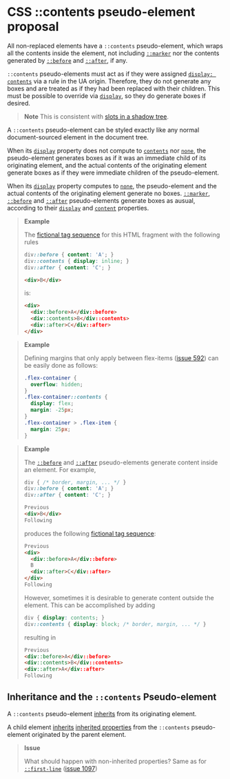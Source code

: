 # CSS ::contents pseudo-element proposal

All non-replaced elements have a `::contents` pseudo-element, which wraps all the contents inside the element, not including [`::marker`](https://drafts.csswg.org/css-pseudo-4/#marker-pseudo) nor the contents generated by [`::before`](https://www.w3.org/TR/css-pseudo-4/#selectordef-before) and [`::after`](https://www.w3.org/TR/css-pseudo-4/#selectordef-after), if any.

`::contents` pseudo-elements must act as if they were assigned [`display: contents`](https://www.w3.org/TR/css-display-3/#valdef-display-contents) via a rule in the UA origin. Therefore, they do not generate any boxes and are treated as if they had been replaced with their children. This must be possible to override via [`display`](https://www.w3.org/TR/css-display-3/#the-display-properties), so they do generate boxes if desired.

> **Note**
> This is consistent with [slots in a shadow tree](https://drafts.csswg.org/css-scoping/#slots-in-shadow-tree).

A `::contents` pseudo-element can be styled exactly like any normal document-sourced element in the document tree.

When its [`display`](https://www.w3.org/TR/css-display-3/#the-display-properties) property does not compute to [`contents`](https://www.w3.org/TR/css-display-3/#valdef-display-contents) nor [`none`](https://www.w3.org/TR/css-display-3/#valdef-display-none), the pseudo-element generates boxes as if it was an immediate child of its originating element, and the actual contents of the originating element generate boxes as if they were immediate children of the pseudo-element.

When its [`display`](https://www.w3.org/TR/css-display-3/#the-display-properties) property computes to [`none`](https://www.w3.org/TR/css-display-3/#valdef-display-none), the pseudo-element and the actual contents of the originating element generate no boxes. [`::marker`](https://drafts.csswg.org/css-pseudo-4/#marker-pseudo), [`::before`](https://www.w3.org/TR/css-pseudo-4/#selectordef-before) and [`::after`](https://www.w3.org/TR/css-pseudo-4/#selectordef-after) pseudo-elements generate boxes as ausual, according to their [`display`](https://www.w3.org/TR/css-display-3/#the-display-properties) and [`content`](https://drafts.csswg.org/css-content-3/#content-property) properties.

> **Example**
> 
> The [fictional tag sequence](https://www.w3.org/TR/css-pseudo-4/#fictional-tag-sequence) for this HTML fragment with the following rules
> 
> ```css
> div::before { content: 'A'; }
> div::contents { display: inline; }
> div::after { content: 'C'; }
> ```
> ```html
> <div>B</div>
> ```
> 
> is:
> 
> ```html
> <div>
>   <div::before>A</div::before>
>   <div::contents>B</div::contents>
>   <div::after>C</div::after>
> </div>
> ```

> **Example**
> 
> Defining margins that only apply between flex-items ([issue 592](https://github.com/w3c/csswg-drafts/issues/592)) can be easily done as follows:
> 
> ```css
> .flex-container {
>   overflow: hidden;
> }
> .flex-container::contents {
>   display: flex;
>   margin: -25px;
> }
> .flex-container > .flex-item {
>   margin: 25px;
> }
> ```

> **Example**
> 
> The [`::before`](https://www.w3.org/TR/css-pseudo-4/#selectordef-before) and [`::after`](https://www.w3.org/TR/css-pseudo-4/#selectordef-after) pseudo-elements generate content inside an element. For example,
> 
> ```css
> div { /* border, margin, ... */ }
> div::before { content: 'A'; }
> div::after { content: 'C'; }
> ```
> ```html
> Previous
> <div>B</div>
> Following
> ```
>
> produces the following [fictional tag sequence](https://www.w3.org/TR/css-pseudo-4/#fictional-tag-sequence):
> 
> ```html
> Previous
> <div>
>   <div::before>A</div::before>
>   B
>   <div::after>C</div::after>
> </div>
> Following
> ```
> 
> However, sometimes it is desirable to generate content outside the element. This can be accomplished by adding
> 
> ```css
> div { display: contents; }
> div::contents { display: block; /* border, margin, ... */ }
> ```
>
> resulting in
>
> ```html
> Previous
> <div::before>A</div::before>
> <div::contents>B</div::contents>
> <div::after>A</div::after>
> Following
> ```

## Inheritance and the `::contents` Pseudo-element

A `::contents` pseudo-element [inherits](https://www.w3.org/TR/css-cascade-4/#inheriting) from its originating element.

A child element [inherits](https://www.w3.org/TR/css-cascade-4/#inheriting) [inherited properties](https://www.w3.org/TR/css-cascade-4/#inherited-property) from the `::contents` pseudo-element originated by the parent element.

> **Issue**
> 
> What should happen with non-inherited properties? Same as for [`::first-line`](https://www.w3.org/TR/css-pseudo-4/#first-line-pseudo) ([issue 1097](https://github.com/w3c/csswg-drafts/issues/1097))
